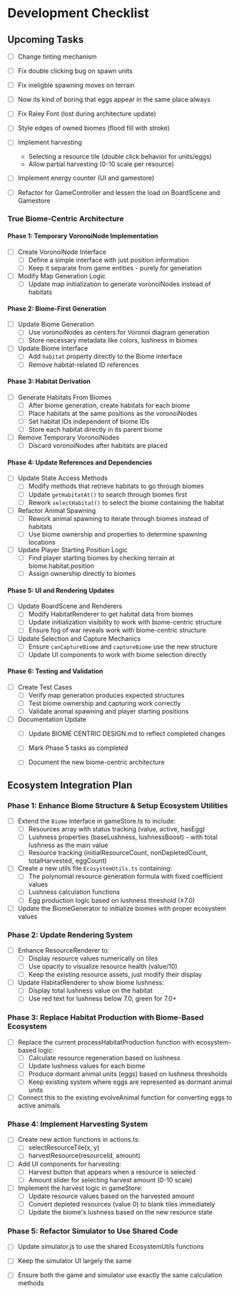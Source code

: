 # Development Checklist


## Upcoming Tasks
- [ ] Change tinting mechanism
- [ ] Fix double clicking bug on spawn units
- [ ] Fix ineligble spawning moves on terrain
- [ ] Now its kind of boring that eggs appear in the same place always
- [ ] Fix Raley Font (lost during architecture update)
- [ ] Style edges of owned biomes (flood fill with stroke)

- [ ] Implement harvesting
    - Selecting a resource tile (double click behavior for units/eggs)
     - Allow partial harvesting (0-10 scale per resource)
    
- [ ] Implement energy counter (UI and gamestore)

- [ ] Refactor for GameController and lessen the load on BoardScene and Gamestore


### True Biome-Centric Architecture

#### Phase 1: Temporary VoronoiNode Implementation
- [ ] Create VoronoiNode Interface
  - [ ] Define a simple interface with just position information
  - [ ] Keep it separate from game entities - purely for generation

- [ ] Modify Map Generation Logic
  - [ ] Update map initialization to generate voronoiNodes instead of habitats

#### Phase 2: Biome-First Generation
- [ ] Update Biome Generation
  - [ ] Use voronoiNodes as centers for Voronoi diagram generation
  - [ ] Store necessary metadata like colors, lushness in biomes

- [ ] Update Biome Interface
  - [ ] Add `habitat` property directly to the Biome interface
  - [ ] Remove habitat-related ID references

#### Phase 3: Habitat Derivation
- [ ] Generate Habitats From Biomes
  - [ ] After biome generation, create habitats for each biome
  - [ ] Place habitats at the same positions as the voronoiNodes
  - [ ] Set habitat IDs independent of biome IDs
  - [ ] Store each habitat directly in its parent biome

- [ ] Remove Temporary VoronoiNodes
  - [ ] Discard voronoiNodes after habitats are placed

#### Phase 4: Update References and Dependencies
- [ ] Update State Access Methods
  - [ ] Modify methods that retrieve habitats to go through biomes
  - [ ] Update `getHabitatAt()` to search through biomes first
  - [ ] Rework `selectHabitat()` to select the biome containing the habitat

- [ ] Refactor Animal Spawning
  - [ ] Rework animal spawning to iterate through biomes instead of habitats
  - [ ] Use biome ownership and properties to determine spawning locations

- [ ] Update Player Starting Position Logic
  - [ ] Find player starting biomes by checking terrain at biome.habitat.position
  - [ ] Assign ownership directly to biomes

#### Phase 5: UI and Rendering Updates
- [ ] Update BoardScene and Renderers
  - [ ] Modify HabitatRenderer to get habitat data from biomes
  - [ ] Update initialization visibility to work with biome-centric structure
  - [ ] Ensure fog of war reveals work with biome-centric structure

- [ ] Update Selection and Capture Mechanics
  - [ ] Ensure `canCaptureBiome` and `captureBiome` use the new structure
  - [ ] Update UI components to work with biome selection directly

#### Phase 6: Testing and Validation
- [ ] Create Test Cases
  - [ ] Verify map generation produces expected structures
  - [ ] Test biome ownership and capturing work correctly
  - [ ] Validate animal spawning and player starting positions

- [ ] Documentation Update
  - [ ] Update BIOME CENTRIC DESIGN.md to reflect completed changes
  - [ ] Mark Phase 5 tasks as completed
  - [ ] Document the new biome-centric architecture



## Ecosystem Integration Plan

### Phase 1: Enhance Biome Structure & Setup Ecosystem Utilities
- [ ] Extend the `Biome` interface in gameStore.ts to include:
  - [ ] Resources array with status tracking (value, active, hasEgg)
  - [ ] Lushness properties (baseLushness, lushnessBoost) - with total lushness as the main value
  - [ ] Resource tracking (initialResourceCount, nonDepletedCount, totalHarvested, eggCount)

- [ ] Create a new utils file `EcosystemUtils.ts` containing:
  - [ ] The polynomial resource generation formula with fixed coefficient values
  - [ ] Lushness calculation functions
  - [ ] Egg production logic based on lushness threshold (≥7.0)

- [ ] Update the BiomeGenerator to initialize biomes with proper ecosystem values

### Phase 2: Update Rendering System
- [ ] Enhance ResourceRenderer to:
  - [ ] Display resource values numerically on tiles
  - [ ] Use opacity to visualize resource health (value/10)
  - [ ] Keep the existing resource assets, just modify their display

- [ ] Update HabitatRenderer to show biome lushness:
  - [ ] Display total lushness value on the habitat
  - [ ] Use red text for lushness below 7.0, green for 7.0+

### Phase 3: Replace Habitat Production with Biome-Based Ecosystem
- [ ] Replace the current processHabitatProduction function with ecosystem-based logic:
  - [ ] Calculate resource regeneration based on lushness
  - [ ] Update lushness values for each biome
  - [ ] Produce dormant animal units (eggs) based on lushness thresholds
  - [ ] Keep existing system where eggs are represented as dormant animal units

- [ ] Connect this to the existing evolveAnimal function for converting eggs to active animals

### Phase 4: Implement Harvesting System
- [ ] Create new action functions in actions.ts:
  - [ ] selectResourceTile(x, y)
  - [ ] harvestResource(resourceId, amount)

- [ ] Add UI components for harvesting:
  - [ ] Harvest button that appears when a resource is selected
  - [ ] Amount slider for selecting harvest amount (0-10 scale)

- [ ] Implement the harvest logic in gameStore:
  - [ ] Update resource values based on the harvested amount
  - [ ] Convert depleted resources (value 0) to blank tiles immediately
  - [ ] Update the biome's lushness based on the new resource state

### Phase 5: Refactor Simulator to Use Shared Code
- [ ] Update simulator.js to use the shared EcosystemUtils functions
- [ ] Keep the simulator UI largely the same
- [ ] Ensure both the game and simulator use exactly the same calculation methods



